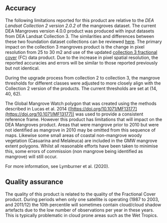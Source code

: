 ## Accuracy

The following limitations reported for this product are relative to the *DEA Landsat Collection 2 version 2.0.2* of the mangroves dataset. The current DEA Mangroves version 4.0.0 product was produced with input datasets from DEA Landsat Collection 3. The similarities and differences between these two foundation dataset collections can be reviewed [here](https://www.dea.ga.gov.au/news/landsat-collection-upgrade). The primary impact on the collection 3 mangroves product is the change in pixel resolution from 25 to 30 m2 and use of the updated [collection 3 fractional cover](/data/product/dea-fractional-cover-landsat/) (FC) data product. Due to the increase in pixel spatial resolution, the reported accuracies and errors will be similar to those reported previously but not identical.

During the upgrade process from collection 2 to collection 3, the mangrove thresholds for different classes were adjusted to more closely align with the Collection 2 version of the products. The current thresholds are set at (14, 40, 62).

The Global Mangrove Watch polygon that was created using the methods described in Lucas et al. 2014 ([https://doi.org/10.1071/MF13177](https://doi.org/10.1071/MF13177)) was used to provide a consistent reference frame. However this product has limitations that will impact on the DEA Mangroves product. Areas that were mangrove prior to 2010 but were not identified as mangrove in 2010 may be omitted from this sequence of maps. Likewise some small areas of coastal non-mangrove woody vegetation (Casuarina and Melaleuca) are included in the GMW mangrove extent polygons. Whilst all reasonable efforts have been taken to minimise this, some errors of commission (non mangrove being identified as mangrove) will still occur.

For more information, see Lymburner et al. (2020).

## Quality assurance

The quality of this product is related to the quality of the Fractional Cover product. During periods when only one satellite is operating (1987 to 2003, and 2011/12) the 10th percentile will sometimes contain cloud/cloud shadow artefacts due to the low number of observations per year in these years. This is typically problematic in cloud prone areas such as the Wet Tropics.

